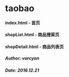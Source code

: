 # taobao

#### index.html - 首页
#### shopList.html - 商品搜索页
#### shopDetail.html - 商品列表页

##### Author: varcyan
##### Date: 2016.12.21

